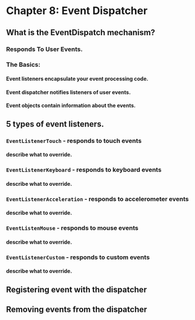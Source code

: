 # Chapter 8: Event Dispatcher

## What is the EventDispatch mechanism?
        
### Responds To User Events.
        
### The Basics:
            
#### Event listeners encapsulate your event processing code.
            
#### Event dispatcher notifies listeners of user events.
            
#### Event objects contain information about the events.
     
## 5 types of event listeners.
         
### `EventListenerTouch` - responds to touch events
             
#### describe what to override.
         
### `EventListenerKeyboard` - responds to keyboard events
             
#### describe what to override.
         
### `EventListenerAcceleration` - responds to accelerometer events    
             
#### describe what to override.
        
### `EventListenMouse` - responds to mouse events
             
#### describe what to override.
         
### `EventListenerCustom` - responds to custom events   
             
#### describe what to override.
     
## Registering event with the dispatcher
     
## Removing events from the dispatcher


